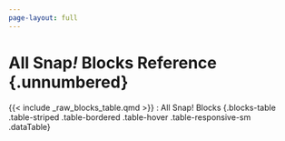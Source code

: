 ```yaml
---
page-layout: full
---
```


# All Snap<em>!</em> Blocks Reference {.unnumbered}

<!--
The table below is currently generated from
the following Snap! project:
https://snap.berkeley.edu/snap/snap.html#present:Username=cycomachead&ProjectName=markdown%20blocks%20table
Run the two scripts, then copy the output of the `blocks table md` variable

Block images should be exported at 2X Zoom on a retina display.
(4X Zoom on a non-retina display.)
-->

<!-- TODO: These images are missing:
reportNewCostumeSkewed
reportNewCostume
reportNewSoundFromSamples
changePenColorDimension
setPenColorDimension
reportPipe
doDefineBlock
doSetBlockAttribute
reportBlockAttribute
reportEnvironment
doSetSlot
reportMousePosition
reportVariadicMin
reportVariadicMax
reportAtan2
reportVariadicLessThan
reportVariadicEquals
reportVariadicGreaterThan
reportTextAttribute
reportCrossproduct
-->

<style>
/* In the markdown table this class is applied to the link */
.block-image-2x img {
  height: 55%;
}
</style>

<!-- This file should contain noting but markdown. -->
{{< include _raw_blocks_table.qmd >}}
: All Snap! Blocks {.blocks-table .table-striped .table-bordered .table-hover .table-responsive-sm .dataTable}

<!--
Consider loaing the DataTables script and stylesheets from a CDN.
* We need some way to maitain the original order of the blocks.
* Consider a filter
<script src="https://code.jquery.com/jquery-3.7.1.min.js"></script>
<script src="https://cdn.datatables.net/1.13.7/js/jquery.dataTables.min.js"></script>
<script>
  document.addEventListener('DOMContentLoaded', function() {
    const table = document.querySelector('.blocks-table');
    if (table) {
      $(table).DataTable();
    }
  });
</script>
-->
